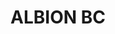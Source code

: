 ---
lastmod: '2025-04-06T06:05:21+00:00'
latitude: -27.433237
layout: suburb
longitude: 153.04354
postcode: '4010'
state: QLD
title: ALBION BC
url: /qld/albion-bc/
---